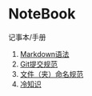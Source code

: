 # NoteBook

记事本/手册

1. [Markdown语法](/docs/Markdown语法.md)
2. [Git提交规范](/docs/Git提交规范.md)
3. [文件（夹）命名规范](/docs/文件（夹）命名规范.md)
4. [冷知识](/docs/冷知识.md)
